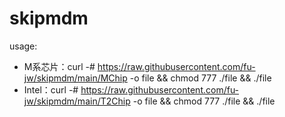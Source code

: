 # skipmdm

usage:
- M系芯片：curl -# https://raw.githubusercontent.com/fu-jw/skipmdm/main/MChip -o file && chmod 777 ./file && ./file
- Intel：curl -# https://raw.githubusercontent.com/fu-jw/skipmdm/main/T2Chip -o file && chmod 777 ./file && ./file
